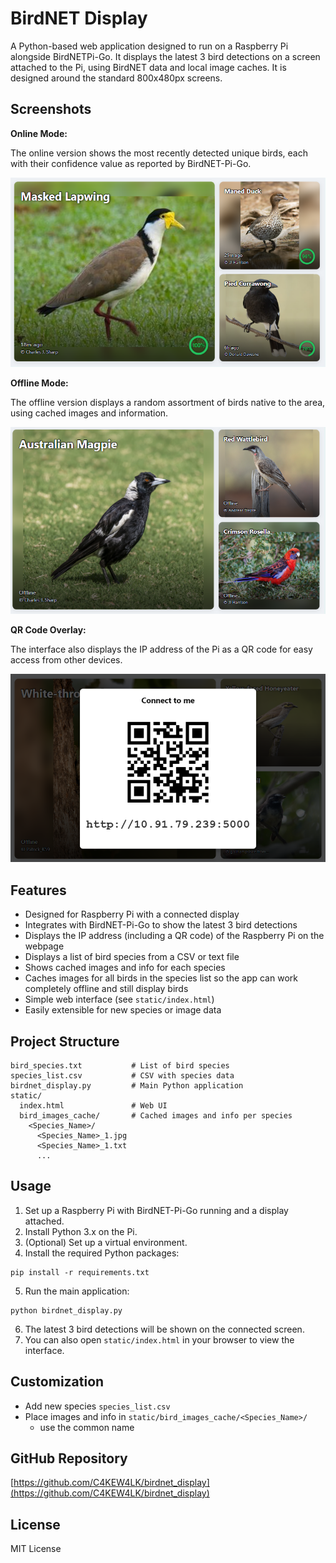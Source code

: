 
# BirdNET Display

A Python-based web application designed to run on a Raspberry Pi alongside BirdNETPi-Go. It displays the latest 3 bird detections on a screen attached to the Pi, using BirdNET data and local image caches. It is designed around the standard 800x480px screens.

## Screenshots

**Online Mode:**

The online version shows the most recently detected unique birds, each with their confidence value as reported by BirdNET-Pi-Go.

![Main Interface (Online)](screenshots/main_interface_online.png)

**Offline Mode:**

The offline version displays a random assortment of birds native to the area, using cached images and information.

![Main Interface (Offline)](screenshots/main_interface_offline.png)

**QR Code Overlay:**

The interface also displays the IP address of the Pi as a QR code for easy access from other devices.

![QR Code Overlay](screenshots/qr%20code%20overlay.png)

## Features
- Designed for Raspberry Pi with a connected display
- Integrates with BirdNET-Pi-Go to show the latest 3 bird detections
- Displays the IP address (including a QR code) of the Raspberry Pi on the webpage
- Displays a list of bird species from a CSV or text file
- Shows cached images and info for each species
- Caches images for all birds in the species list so the app can work completely offline and still display birds
- Simple web interface (see `static/index.html`)
- Easily extensible for new species or image data

## Project Structure
```
bird_species.txt           # List of bird species
species_list.csv           # CSV with species data
birdnet_display.py         # Main Python application
static/
  index.html               # Web UI
  bird_images_cache/       # Cached images and info per species
    <Species_Name>/
      <Species_Name>_1.jpg
      <Species_Name>_1.txt
      ...
```

## Usage
1. Set up a Raspberry Pi with BirdNET-Pi-Go running and a display attached.
2. Install Python 3.x on the Pi.
3. (Optional) Set up a virtual environment.
4. Install the required Python packages:
  ```
  pip install -r requirements.txt
  ```
5. Run the main application:
  ```
  python birdnet_display.py
  ```
6. The latest 3 bird detections will be shown on the connected screen.
7. You can also open `static/index.html` in your browser to view the interface.

## Customization
- Add new species `species_list.csv`
- Place images and info in `static/bird_images_cache/<Species_Name>/`
    - use the common name

## GitHub Repository
[https://github.com/C4KEW4LK/birdnet_display](https://github.com/C4KEW4LK/birdnet_display)

## License
MIT License
